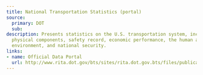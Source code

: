 ```yaml
---
title: National Transportation Statistics (portal)
source:
  primary: DOT
  sub: 
description: Presents statistics on the U.S. transportation system, including its
  physical components, safety record, economic performance, the human and natural
  environment, and national security.
links:
- name: Official Data Portal
  url: http://www.rita.dot.gov/bts/sites/rita.dot.gov.bts/files/publications/national_transportation_statistics/index.html
---
```

